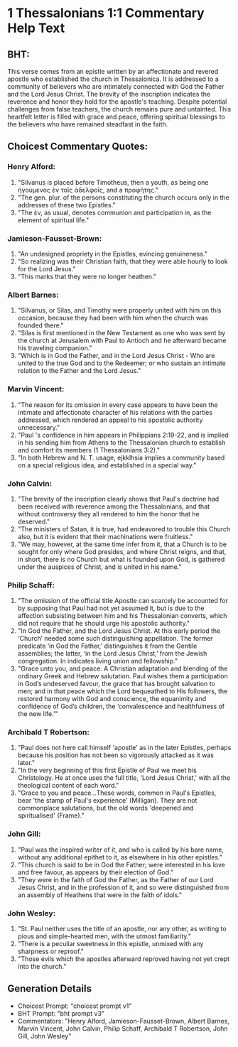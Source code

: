 # 1 Thessalonians 1:1 Commentary Help Text

## BHT:
This verse comes from an epistle written by an affectionate and revered apostle who established the church in Thessalonica. It is addressed to a community of believers who are intimately connected with God the Father and the Lord Jesus Christ. The brevity of the inscription indicates the reverence and honor they hold for the apostle's teaching. Despite potential challenges from false teachers, the church remains pure and untainted. This heartfelt letter is filled with grace and peace, offering spiritual blessings to the believers who have remained steadfast in the faith.

## Choicest Commentary Quotes:
### Henry Alford:
1. "Silvanus is placed before Timotheus, then a youth, as being one ἡγούμενος ἐν τοῖς ἀδελφοῖς, and a προφήτης."
2. "The gen. plur. of the persons constituting the church occurs only in the addresses of these two Epistles."
3. "The ἐν, as usual, denotes communion and participation in, as the element of spiritual life."

### Jamieson-Fausset-Brown:
1. "An undesigned propriety in the Epistles, evincing genuineness."
2. "So realizing was their Christian faith, that they were able hourly to look for the Lord Jesus."
3. "This marks that they were no longer heathen."

### Albert Barnes:
1. "Silvanus, or Silas, and Timothy were properly united with him on this occasion, because they had been with him when the church was founded there." 
2. "Silas is first mentioned in the New Testament as one who was sent by the church at Jerusalem with Paul to Antioch and he afterward became his traveling companion."
3. "Which is in God the Father, and in the Lord Jesus Christ - Who are united to the true God and to the Redeemer; or who sustain an intimate relation to the Father and the Lord Jesus."

### Marvin Vincent:
1. "The reason for its omission in every case appears to have been the intimate and affectionate character of his relations with the parties addressed, which rendered an appeal to his apostolic authority unnecessary."
2. "Paul 's confidence in him appears in Philippians 2:19-22, and is implied in his sending him from Athens to the Thessalonian church to establish and comfort its members (1 Thessalonians 3:2)."
3. "In both Hebrew and N. T. usage, ejkklhsia implies a community based on a special religious idea, and established in a special way."

### John Calvin:
1. "The brevity of the inscription clearly shows that Paul's doctrine had been received with reverence among the Thessalonians, and that without controversy they all rendered to him the honor that he deserved."
2. "The ministers of Satan, it is true, had endeavored to trouble this Church also, but it is evident that their machinations were fruitless."
3. "We may, however, at the same time infer from it, that a Church is to be sought for only where God presides, and where Christ reigns, and that, in short, there is no Church but what is founded upon God, is gathered under the auspices of Christ, and is united in his name."

### Philip Schaff:
1. "The omission of the official title Apostle can scarcely be accounted for by supposing that Paul had not yet assumed it, but is due to the affection subsisting between him and his Thessalonian converts, which did not require that he should urge his apostolic authority." 
2. "In God the Father, and the Lord Jesus Christ. At this early period the ‘Church’ needed some such distinguishing appellation. The former predicate ‘in God the Father,’ distinguishes it from the Gentile assemblies; the latter, ‘in the Lord Jesus Christ,’ from the Jewish congregation. In indicates living union and fellowship."
3. "Grace unto you, and peace. A Christian adaptation and blending of the ordinary Greek and Hebrew salutation. Paul wishes them a participation in God’s undeserved favour, the grace that has brought salvation to men; and in that peace which the Lord bequeathed to His followers, the restored harmony with God and conscience, the equanimity and confidence of God’s children, the ‘convalescence and healthfulness of the new life.’"

### Archibald T Robertson:
1. "Paul does not here call himself 'apostle' as in the later Epistles, perhaps because his position has not been so vigorously attacked as it was later." 
2. "In the very beginning of this first Epistle of Paul we meet his Christology. He at once uses the full title, 'Lord Jesus Christ,' with all the theological content of each word."
3. "Grace to you and peace...These words, common in Paul's Epistles, bear 'the stamp of Paul's experience' (Milligan). They are not commonplace salutations, but the old words 'deepened and spiritualised' (Frame)."

### John Gill:
1. "Paul was the inspired writer of it, and who is called by his bare name, without any additional epithet to it, as elsewhere in his other epistles."
2. "This church is said to be in God the Father; were interested in his love and free favour, as appears by their election of God."
3. "They were in the faith of God the Father, as the Father of our Lord Jesus Christ, and in the profession of it, and so were distinguished from an assembly of Heathens that were in the faith of idols."

### John Wesley:
1. "St. Paul neither uses the title of an apostle, nor any other, as writing to pious and simple-hearted men, with the utmost familiarity."
2. "There is a peculiar sweetness in this epistle, unmixed with any sharpness or reproof."
3. "Those evils which the apostles afterward reproved having not yet crept into the church."


## Generation Details
- Choicest Prompt: "choicest prompt v1"
- BHT Prompt: "bht prompt v3"
- Commentators: "Henry Alford, Jamieson-Fausset-Brown, Albert Barnes, Marvin Vincent, John Calvin, Philip Schaff, Archibald T Robertson, John Gill, John Wesley"
